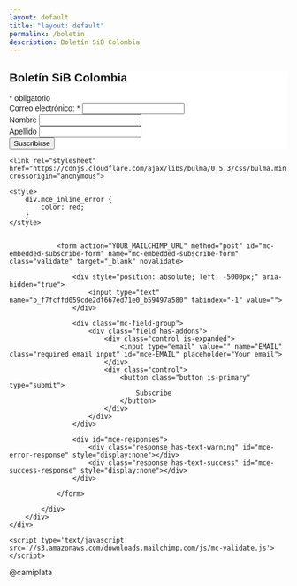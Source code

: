 ```yaml
---
layout: default
title: "layout: default"
permalink: /boletin
description: Boletín SiB Colombia
---
```


<!-- Begin Mailchimp Signup Form -->
<link href="//cdn-images.mailchimp.com/embedcode/classic-10_7.css" rel="stylesheet" type="text/css">
<style type="text/css">
	#mc_embed_signup{background:#fff; clear:left; font:14px Helvetica,Arial,sans-serif; }
	/* Add your own Mailchimp form style overrides in your site stylesheet or in this style block.
	   We recommend moving this block and the preceding CSS link to the HEAD of your HTML file. */
</style>
<div id="mc_embed_signup">
<form action="https://sibcolombia.us7.list-manage.com/subscribe/post?u=1abaf095958731c6d80db5402&amp;id=cb9a56db68" method="post" id="mc-embedded-subscribe-form" name="mc-embedded-subscribe-form" class="validate" target="_blank" novalidate>
    <div id="mc_embed_signup_scroll">
	<h2>Boletín SiB Colombia</h2>
<div class="indicates-required"><span class="asterisk">*</span> obligatorio</div>
<div class="mc-field-group">
	<label for="mce-EMAIL">Correo electrónico:  <span class="asterisk">*</span>
</label>
	<input class="input is-primary" type="email" value="" name="EMAIL" class="required email" id="mce-EMAIL">
</div>
<div class="mc-field-group">
	<label for="mce-FNAME">Nombre </label>
	<input type="text" value="" name="FNAME" class="" id="mce-FNAME">
</div>
<div class="mc-field-group">
	<label for="mce-LNAME">Apellido </label>
	<input type="text" value="" name="LNAME" class="" id="mce-LNAME">
</div>
	<div id="mce-responses" class="clear">
		<div class="response" id="mce-error-response" style="display:none"></div>
		<div class="response" id="mce-success-response" style="display:none"></div>
	</div>    <!-- real people should not fill this in and expect good things - do not remove this or risk form bot signups-->
    <div style="position: absolute; left: -5000px;" aria-hidden="true"><input type="text" name="b_1abaf095958731c6d80db5402_cb9a56db68" tabindex="-1" value=""></div>
    <div class="clear"><input type="submit" value="Suscribirse" name="subscribe" id="mc-embedded-subscribe" class="button"></div>
    </div>
</form>
</div>

<!--End mc_embed_signup-->

<html>
<head>
    <title>Mailchimp newsletter</title>

    <link rel="stylesheet" href="https://cdnjs.cloudflare.com/ajax/libs/bulma/0.5.3/css/bulma.min.css" crossorigin="anonymous">

    <style>
        div.mce_inline_error {
            color: red;
        }
    </style>
</head>
<body>
    <div class="container">
        <div class="columns is-centered">
            <div class="column is-half">

                <form action="YOUR_MAILCHIMP_URL" method="post" id="mc-embedded-subscribe-form" name="mc-embedded-subscribe-form" class="validate" target="_blank" novalidate>

                    <div style="position: absolute; left: -5000px;" aria-hidden="true">
                        <input type="text" name="b_f7fcffd059cde2df667ed71e0_b59497a580" tabindex="-1" value="">
                    </div>

                    <div class="mc-field-group">
                        <div class="field has-addons">
                            <div class="control is-expanded">
                                <input type="email" value="" name="EMAIL" class="required email input" id="mce-EMAIL" placeholder="Your email">
                            </div>
                            <div class="control">
                                <button class="button is-primary" type="submit">
                                    Subscribe
                                </button>
                            </div>
                        </div>
                    </div>

                    <div id="mce-responses">
                        <div class="response has-text-warning" id="mce-error-response" style="display:none"></div>
                        <div class="response has-text-success" id="mce-success-response" style="display:none"></div>
                    </div>

                </form>

            </div>
        </div>
    </div>

    <script type='text/javascript' src='//s3.amazonaws.com/downloads.mailchimp.com/js/mc-validate.js'></script>
</body>
</html>
@camiplata

